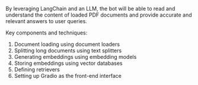 By leveraging LangChain and an LLM, the bot will be able to read and understand the content of loaded PDF documents and provide accurate and relevant answers to user queries.

Key components and techniques:

1. Document loading using document loaders
2. Splitting long documents using text splitters
3. Generating embeddings using embedding models
4. Storing embeddings using vector databases
5. Defining retrievers
6. Setting up Gradio as the front-end interface
